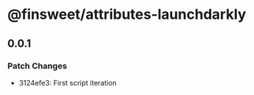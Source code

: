 # @finsweet/attributes-launchdarkly

## 0.0.1

### Patch Changes

- 3124efe3: First script iteration
